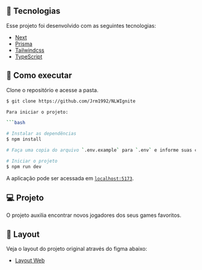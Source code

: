 ## 🧪 Tecnologias

Esse projeto foi desenvolvido com as seguintes tecnologias:

- [Next](https://nextjs.org/)
- [Prisma](https://www.prisma.io)
- [Tailwindcss](https://tailwindcss.com)
- [TypeScript](https://www.typescriptlang.org)


## 🚀 Como executar

Clone o repositório e acesse a pasta.

```bash
$ git clone https://github.com/Jrm1992/NLWIgnite

Para iniciar o projeto:

```bash

# Instalar as dependências
$ npm install

# Faça uma copia do arquivo `.env.example` para `.env` e informe suas credenciais de banco de dados e login discord

# Iniciar o projeto
$ npm run dev

```


A aplicação pode ser acessada em [`localhost:5173`](http://localhost:5173).


## 💻 Projeto
O projeto auxilia encontrar novos jogadores dos seus games favoritos. 


## 🔖 Layout

Veja o layout do projeto original através do figma abaixo:

- [Layout Web](https://www.figma.com/community/file/1150897317533332617)